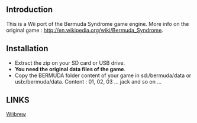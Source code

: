 
## Introduction 

This is a Wii port of the Bermuda Syndrome game engine. More info on the original game : http://en.wikipedia.org/wiki/Bermuda_Syndrome.

## Installation

- Extract the zip on your SD card or USB drive.
- **You need the original data files of the game**.
- Copy the BERMUDA folder content of your game in sd:/bermuda/data or usb:/bermuda/data. Content : 01, 02, 03 ... jack and so on ... 

## LINKS

[Wiibrew](http://wiibrew.org/wiki/Bermuda_Syndrome_Wii "Wiibrew")



